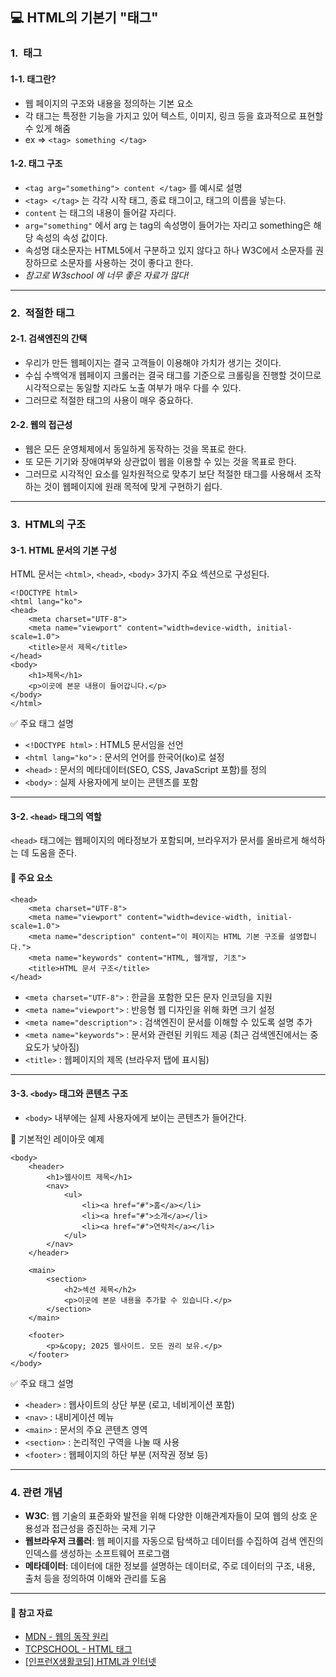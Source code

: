 ## 💻 HTML의 기본기 "태그"

### **1.  태그**

#### 1-1. 태그란?

-   웹 페이지의 구조와 내용을 정의하는 기본 요소
-   각 태그는 특정한 기능을 가지고 있어 텍스트, 이미지, 링크 등을 효과적으로 표현할 수 있게 해줌
-   ex => `<tag> something </tag>`

#### 1-2. 태그 구조

-   `<tag arg="something"> content </tag>` 를 예시로 설명
-   `<tag> </tag>` 는 각각 시작 태그, 종료 태그이고, 태그의 이름을 넣는다.
-   `content` 는 태그의 내용이 들어갈 자리다.
-   `arg="something"` 에서 arg 는 tag의 속성명이 들어가는 자리고 something은 해당 속성의 속성 값이다.
-   속성명 대소문자는 HTML5에서 구분하고 있지 않다고 하나 W3C에서 소문자를 권장하므로 소문자를 사용하는 것이 좋다고 한다.
-   _참고로 W3school 에 너무 좋은 자료가 많다!_

---

### **2.  적절한 태그**

#### 2-1. 검색엔진의 간택

-   우리가 만든 웹페이지는 결국 고객들이 이용해야 가치가 생기는 것이다.
-   수십 수백억개 웹페이지 크롤러는 결국 태그를 기준으로 크롤링을 진행할 것이므로 시각적으로는 동일할 지라도 노출 여부가 매우 다를 수 있다.
-   그러므로 적절한 태그의 사용이 매우 중요하다.

#### 2-2. 웹의 접근성

-   웹은 모든 운영체제에서 동일하게 동작하는 것을 목표로 한다.
-   또 모든 기기와 장애여부와 상관없이 웹을 이용할 수 있는 것을 목표로 한다.
-   그러므로 시각적인 요소를 일차원적으로 맞추기 보단 적절한 태그를 사용해서 조작하는 것이 웹페이지에 원래 목적에 맞게 구현하기 쉽다.

---

### **3.  HTML의 구조**

#### 3-1. HTML 문서의 기본 구성

HTML 문서는 `<html>`, `<head>`, `<body>` 3가지 주요 섹션으로 구성된다.

```
<!DOCTYPE html>
<html lang="ko">
<head>
    <meta charset="UTF-8">
    <meta name="viewport" content="width=device-width, initial-scale=1.0">
    <title>문서 제목</title>
</head>
<body>
    <h1>제목</h1>
    <p>이곳에 본문 내용이 들어갑니다.</p>
</body>
</html>
```

✅ 주요 태그 설명

-   `<!DOCTYPE html>` : HTML5 문서임을 선언
-   `<html lang="ko">` : 문서의 언어를 한국어(ko)로 설정
-   `<head>` : 문서의 메타데이터(SEO, CSS, JavaScript 포함)를 정의
-   `<body>` : 실제 사용자에게 보이는 콘텐츠를 포함

---

#### 3-2. `<head>` 태그의 역할

`<head>` 태그에는 웹페이지의 메타정보가 포함되며, 브라우저가 문서를 올바르게 해석하는 데 도움을 준다.

#### 📌 주요 요소

```
<head>
    <meta charset="UTF-8">
    <meta name="viewport" content="width=device-width, initial-scale=1.0">
    <meta name="description" content="이 페이지는 HTML 기본 구조를 설명합니다.">
    <meta name="keywords" content="HTML, 웹개발, 기초">
    <title>HTML 문서 구조</title>
</head>
```

-   `<meta charset="UTF-8">` : 한글을 포함한 모든 문자 인코딩을 지원
-   `<meta name="viewport">` : 반응형 웹 디자인을 위해 화면 크기 설정
-   `<meta name="description">` : 검색엔진이 문서를 이해할 수 있도록 설명 추가
-   `<meta name="keywords">` : 문서와 관련된 키워드 제공 (최근 검색엔진에서는 중요도가 낮아짐)
-   `<title>` : 웹페이지의 제목 (브라우저 탭에 표시됨)

---

#### 3-3. `<body>` 태그와 콘텐츠 구조

-   `<body>` 내부에는 실제 사용자에게 보이는 콘텐츠가 들어간다.

📌 기본적인 레이아웃 예제

```
<body>
    <header>
        <h1>웹사이트 제목</h1>
        <nav>
            <ul>
                <li><a href="#">홈</a></li>
                <li><a href="#">소개</a></li>
                <li><a href="#">연락처</a></li>
            </ul>
        </nav>
    </header>

    <main>
        <section>
            <h2>섹션 제목</h2>
            <p>이곳에 본문 내용을 추가할 수 있습니다.</p>
        </section>
    </main>

    <footer>
        <p>&copy; 2025 웹사이트. 모든 권리 보유.</p>
    </footer>
</body>
```

✅ 주요 태그 설명

-   `<header>` : 웹사이트의 상단 부분 (로고, 네비게이션 포함)
-   `<nav>` : 내비게이션 메뉴
-   `<main>` : 문서의 주요 콘텐츠 영역
-   `<section>` : 논리적인 구역을 나눌 때 사용
-   `<footer>` : 웹페이지의 하단 부분 (저작권 정보 등)

---

### **4\. 관련 개념**

-   **W3C**: 웹 기술의 표준화와 발전을 위해 다양한 이해관계자들이 모여 웹의 상호 운용성과 접근성을 증진하는 국제 기구
-   **웹브라우저 크롤러**: 웹 페이지를 자동으로 탐색하고 데이터를 수집하여 검색 엔진의 인덱스를 생성하는 소프트웨어 프로그램
-   **메타데이터**: 데이터에 대한 정보를 설명하는 데이터로, 주로 데이터의 구조, 내용, 출처 등을 정의하여 이해와 관리를 도움

---

#### 📌 참고 자료

-   [MDN - 웹의 동작 원리](https://developer.mozilla.org/ko/docs/Learn/Getting_started_with_the_web/How_the_Web_works)
-   [TCPSCHOOL - HTML 태그](https://tcpschool.com/html-tags/intro)
-   [\[인프런X생활코딩\] HTML과 인터넷](https://www.inflearn.com/course/html%EA%B3%BC-%EC%9D%B8%ED%84%B0%EB%84%B7-%EC%83%9D%ED%99%9C%EC%BD%94%EB%94%A9/dashboard)